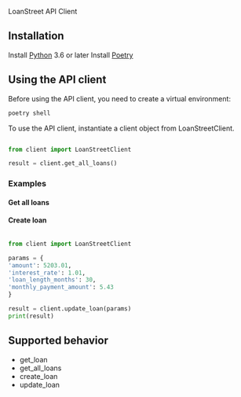 LoanStreet API Client

## Installation

Install [Python](https://www.python.org/) 3.6 or later
Install [Poetry](https://python-poetry.org/)

## Using the API client

Before using the API client, you need to create a virtual environment:

```sh
poetry shell
```

To use the API client, instantiate a client object from LoanStreetClient.

```python

from client import LoanStreetClient

result = client.get_all_loans()
```

### Examples

#### Get all loans

#### Create loan

```python

from client import LoanStreetClient

params = {
'amount': 5203.01,
'interest_rate': 1.01,
'loan_length_months': 30,
'monthly_payment_amount': 5.43
}

result = client.update_loan(params)
print(result)

```

## Supported behavior

- get_loan
- get_all_loans
- create_loan
- update_loan
